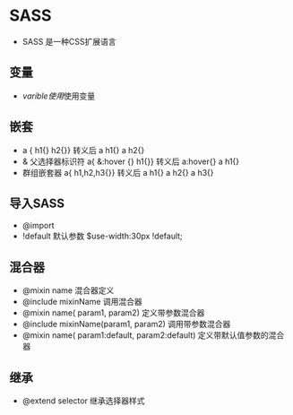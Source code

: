 # SASS
- SASS 是一种CSS扩展语言
## 变量
- $varible 使用$使用变量
## 嵌套
- a { h1{} h2{}} 转义后 a h1{} a h2{}
- & 父选择器标识符 a{ &:hover {} h1{}} 转义后 a:hover{} a h1{}
- 群组嵌套器 a{ h1,h2,h3{}} 转义后 a h1{} a h2{} a h3{}
## 导入SASS
- @import
- !default 默认参数 $use-width:30px !default;
## 混合器
- @mixin name 混合器定义
- @include mixinName 调用混合器
- @mixin name( param1, param2) 定义带参数混合器
- @include mixinName(param1, param2) 调用带参数混合器
- @mixin name( param1:default, param2:default) 定义带默认值参数的混合器
## 继承
- @extend selector 继承选择器样式
